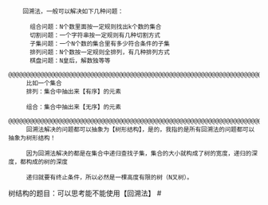         
        回溯法，一般可以解决如下几种问题：

          组合问题：N个数里面按一定规则找出k个数的集合
          切割问题：一个字符串按一定规则有几种切割方式
          子集问题：一个N个数的集合里有多少符合条件的子集
          排列问题：N个数按一定规则全排列，有几种排列方式
          棋盘问题：N皇后，解数独等等
        @@@@@@@@@@@@@@@@@@@@@@@@@@@@@@@@@@@@@@@@@@@@@@@@@@@@@@@@@@@@@@@@@@@@@@@@@@@@@@@@@@@@@@@@@@@@@@@@@@@@@@@@@@@@@@@@@@@@@@@@@@@@@@@@@@@@@
         比如一个集合
         排列：集合中抽出来【有序】的元素
         
         组合：集合中抽出来【无序】的元素
         @@@@@@@@@@@@@@@@@@@@@@@@@@@@@@@@@@@@@@@@@@@@@@@@@@@@@@@@@@@@@@@@@@@@@@@@@@@@@@@@@@@@@@@@@@@@@@@@@@@@@@@@@@@@@@@@@@@@@@@@@@@@@@@@@@@@@
         回溯法解决的问题都可以抽象为【树形结构】，是的，我指的是所有回溯法的问题都可以抽象为树形结构！

         因为回溯法解决的都是在集合中递归查找子集，集合的大小就构成了树的宽度，递归的深度，都构成的树的深度
         
         递归就要有终止条件，所以必然是一棵高度有限的树（N叉树）。
         
树结构的题目：可以思考能不能使用【回溯法】 #        
         
